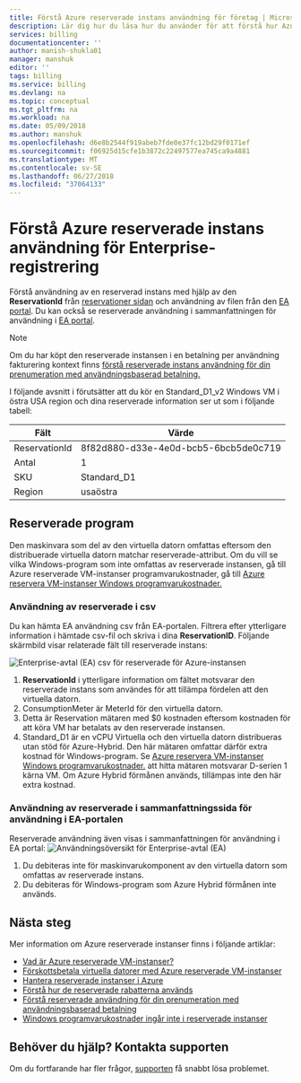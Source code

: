 ```yaml
---
title: Förstå Azure reserverade instans användning för företag | Microsoft Docs
description: Lär dig hur du läsa hur du använder för att förstå hur Azure reserverade VM-instansen för Enterprise-registrering används.
services: billing
documentationcenter: ''
author: manish-shukla01
manager: manshuk
editor: ''
tags: billing
ms.service: billing
ms.devlang: na
ms.topic: conceptual
ms.tgt_pltfrm: na
ms.workload: na
ms.date: 05/09/2018
ms.author: manshuk
ms.openlocfilehash: d6e8b2544f919abeb7fde0e37fc12bd29f0171ef
ms.sourcegitcommit: f06925d15cfe1b3872c22497577ea745ca9a4881
ms.translationtype: MT
ms.contentlocale: sv-SE
ms.lasthandoff: 06/27/2018
ms.locfileid: "37064133"
---
```

# <a name="understand-azure-reserved-instance-usage-for-your-enterprise-enrollment"></a>Förstå Azure reserverade instans användning för Enterprise-registrering
Förstå användning av en reserverad instans med hjälp av den **ReservationId** från [reservationer sidan](https://portal.azure.com/?microsoft_azure_marketplace_ItemHideKey=Reservations&Microsoft_Azure_Reservations=true#blade/Microsoft_Azure_Reservations/ReservationsBrowseBlade) och användning av filen från den [EA portal](https://ea.azure.com). Du kan också se reserverade användning i sammanfattningen för användning i [EA portal](https://ea.azure.com).

>[!NOTE]
>Om du har köpt den reserverade instansen i en betalning per användning fakturering kontext finns [förstå reserverade instans användning för din prenumeration med användningsbaserad betalning.](billing-understand-reserved-instance-usage.md)

I följande avsnitt i förutsätter att du kör en Standard_D1_v2 Windows VM i östra USA region och dina reserverade information ser ut som i följande tabell:

| Fält | Värde |
|---| --- |
|ReservationId |8f82d880-d33e-4e0d-bcb5-6bcb5de0c719|
|Antal |1|
|SKU | Standard_D1|
|Region | usaöstra |

## <a name="reserved-instance-application"></a>Reserverade program

Den maskinvara som del av den virtuella datorn omfattas eftersom den distribuerade virtuella datorn matchar reserverade-attribut. Om du vill se vilka Windows-program som inte omfattas av reserverade instansen, gå till Azure reserverade VM-instanser programvarukostnader, gå till [Azure reservera VM-instanser Windows programvarukostnader.](billing-reserved-instance-windows-software-costs.md)


### <a name="reserved-instance-usage-in-csv"></a>Användning av reserverade i csv
Du kan hämta EA användning csv från EA-portalen. Filtrera efter ytterligare information i hämtade csv-fil och skriva i dina **ReservationID**. Följande skärmbild visar relaterade fält till reserverade instans:

![Enterprise-avtal (EA) csv för reserverade för Azure-instansen](./media/billing-understand-reserved-instance-usage-ea/billing-ea-reserved-instance-csv.png)

1. **ReservationId** i ytterligare information om fältet motsvarar den reserverade instans som användes för att tillämpa fördelen att den virtuella datorn.
2. ConsumptionMeter är MeterId för den virtuella datorn.
3. Detta är Reservation mätaren med $0 kostnaden eftersom kostnaden för att köra VM har betalats av den reserverade instansen. 
4. Standard_D1 är en vCPU Virtuella och den virtuella datorn distribueras utan stöd för Azure-Hybrid. Den här mätaren omfattar därför extra kostnad för Windows-program. Se [Azure reservera VM-instanser Windows programvarukostnader.](billing-reserved-instance-windows-software-costs.md) att hitta mätaren motsvarar D-serien 1 kärna VM. Om Azure Hybrid förmånen används, tillämpas inte den här extra kostnad.

### <a name="reserved-instance-usage-in-usage-summary-page-in-ea-portal"></a>Användning av reserverade i sammanfattningssida för användning i EA-portalen

Reserverade användning även visas i sammanfattningen för användning i EA portal: ![Användningsöversikt för Enterprise-avtal (EA)](./media/billing-understand-reserved-instance-usage-ea/billing-ea-reserved-instance-usagesummary.png)

1. Du debiteras inte för maskinvarukomponent av den virtuella datorn som omfattas av reserverade instans. 
2. Du debiteras för Windows-program som Azure Hybrid förmånen inte används. 

## <a name="next-steps"></a>Nästa steg
Mer information om Azure reserverade instanser finns i följande artiklar:

- [Vad är Azure reserverade VM-instanser?](billing-save-compute-costs-reservations.md)
- [Förskottsbetala virtuella datorer med Azure reserverade VM-instanser](../virtual-machines/windows/prepay-reserved-vm-instances.md)
- [Hantera reserverade instanser i Azure](billing-manage-reserved-vm-instance.md)
- [Förstå hur de reserverade rabatterna används](billing-understand-vm-reservation-charges.md)
- [Förstå reserverade användning för din prenumeration med användningsbaserad betalning](billing-understand-reserved-instance-usage.md)
- [Windows programvarukostnader ingår inte i reserverade instanser](billing-reserved-instance-windows-software-costs.md)

## <a name="need-help-contact-support"></a>Behöver du hjälp? Kontakta supporten

Om du fortfarande har fler frågor, [supporten](https://portal.azure.com/?#blade/Microsoft_Azure_Support/HelpAndSupportBlade) få snabbt lösa problemet.